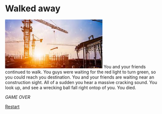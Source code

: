 # Walked away 

![](construction.jpg)
You and your friends continued to walk. You guys were waiting for the red light to turn green, so you could reach you destination. You and your friends are waiting near an construction sight. All of a sudden you hear a massive cracking sound. You look up, and see a wrecking ball fall right ontop of you. You died.

*GAME OVER*

[Restart](../wake-up.md)